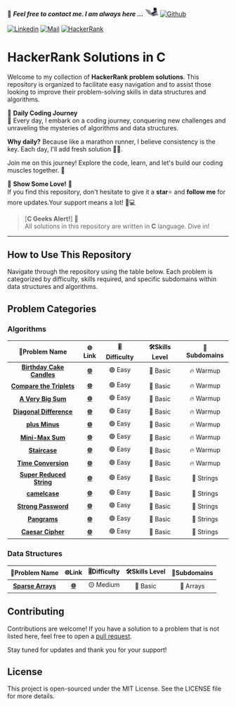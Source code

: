 <!-- 

/* -------------------------------------------------------------------- */
/*                                                                      */
/*                          Comments                                    */
/*                                                                      */
/* -------------------------------------------------------------------- */

[1] HypeLink: 
              **<a href="Problem Solving/Algorithms/Basic/Problem 01.c">Problem </a>** 
              **[Problem A](Problem%20Solving/Algorithms/Basic/Problem%2001.c)** 
              ** for bold
              %20 for spaces
[2] emo
              ## Problem Categories

              ### Data Structures
              | Problem Name | Difficulty | Skills Level | Subdomains |
              |:------------:|:----------:|:------------:|:----------:|
              | 📊 **Problem A** | 🟢 Easy | 🌱 Basic | 🔗 Arrays |
              | 📊 **Problem B** | 🟡 Medium | 🚀 Intermediate | 🔗 Linked Lists |
              | 📈 **Problem C** | 🔴 Hard | 🌟 Advanced | 🌲 Trees |
              | ... | ... | ... | ... |

			  - Warmup: 🔥
			  - Implementation: 🛠️
			  - Strings: 🧵
			  - Sorting: 🔢
			  - Search: 🔍
			  - Graph Theory: 🌐
			  - Greedy: 💰
			  - Dynamic Programming: ⏳
			  - Constructive Algorithms: 🏗️
			  - Bit Manipulation: 💡
			  - Recursion: 🔁
			  - Game Theory: 🎲
			  - NP Complete: 🧩
			  - Debugging: 🐞
			  
			  For Data Structures:
			  - Arrays: 🔢
			  - Linked Lists: 🔗
			  - Trees: 🌲
			  - Balanced Trees: ⚖️
			  - Stacks: 📚
			  - Queues: 🚶‍♂️🚶‍♀️
			  - Heap: 🗑️
			  - Disjoint Set: 🧿
			  - Multiple Choice: ✅
			  - Trie: 🌳
			  - Advanced: 🚀
			  
			  Feel free to use these emojis to enhance the visual appeal of your README file and make it more intuitive. Happy coding! 🌟
			  
						  ### Algorithms
						  
						  🔍 Sorting 
						  🌐 Graph Theory 
						  🔄 Dynamic Programming 
			  
			  https://www.hackerrank.com/challenges/birthday-cake-candles/problem
			  Birthday Cake Candles

C
HackerRank
Algorithms
Data Structures
Problem Solving
Coding Challenges
C Programming
Learning C
Computer Science
Educational
-->
📝 ***Feel free to contact me. I am always here ...*** <img src="https://github.com/abd-elarhman/abd-elarhman/blob/main/assets/giphy.gif" width="30">  [![Github](https://img.shields.io/github/followers/abd-elarhman?label=Followers&style=social)](https://github.com/abd-elarhman)<br>
<br> [![Linkedin](https://img.shields.io/badge/LinkedIn-Abdelrahman%20Ahmed-blue?logo=Linkedin&logoColor=blue&labelColor=black)](https://www.linkedin.com/in/-abdelrahman-ahmed//) [![Mail](https://img.shields.io/badge/abdelrahman.ahmed0599@gmail.com-blue?logo=Gmail&logoColor=blue&labelColor=black)](mailto:abdelrahman.ahmed0599@gmail.com) [![HackerRank](https://img.shields.io/badge/HackerRank-abdelrahman_ah30-brightgreen?logo=HackerRank&logoColor=Green&labelColor=black)](https://www.hackerrank.com/profile/abdelrahman_ah30) </br>

# HackerRank Solutions in C

Welcome to my collection of **HackerRank problem solutions**. This repository is organized to facilitate easy navigation and to assist those looking to improve their problem-solving skills in data structures and algorithms.

🚀 **Daily Coding Journey**\
🌟 Every day, I embark on a coding journey, conquering new challenges and unraveling the mysteries of algorithms and data structures.

**Why daily?** Because like a marathon runner, I believe consistency is the key. Each day, I'll add fresh solution 🧠💡.

Join me on this journey! Explore the code, learn, and let's build our coding muscles together. 🤝

🌟 **Show Some Love!** 🌟\
If you find this repository, don't hesitate to give it a **star**⭐️ and **follow me** for more updates.Your support means a lot! 🌟💻


> [**C Geeks Alert!**] 🚨\
> All solutions in this repository are written in **C** language. Dive in!

---

## How to Use This Repository
Navigate through the repository using the table below. Each problem is categorized by difficulty, skills required, and specific subdomains within data structures and algorithms.

## Problem Categories

### Algorithms
|  📝**Problem Name** |  🌐**Link** |  🎚️**Difficulty** | 🛠️**Skills Level** | 📂**Subdomains** |
|:------------:|:----------:|:----------:|:------------:|:----------:|
| **<a href="Problem Solving/Algorithms/Basic/Birthday_Cake_Candles.c">Birthday Cake Candles </a>** | **<a href="https://www.hackerrank.com/challenges/birthday-cake-candles/problem">🌐 </a>** | 🟢 Easy | 🌱 Basic | 🔥 Warmup |
| **<a href="Problem Solving/Algorithms/Basic/Compare_the_Triplets.c">Compare the Triplets </a>** | **<a href="https://www.hackerrank.com/challenges/compare-the-triplets">🌐 </a>** | 🟢 Easy | 🌱 Basic | 🔥 Warmup |
| **<a href="Problem Solving/Algorithms/Basic/A Very Big Sum.c">A Very Big Sum </a>** | **<a href="https://www.hackerrank.com/challenges/a-very-big-sum/problem">🌐 </a>** | 🟢 Easy | 🌱 Basic | 🔥 Warmup |
| **<a href="Problem Solving/Algorithms/Basic/Diagonal Difference.c">Diagonal Difference </a>** | **<a href="https://www.hackerrank.com/challenges/diagonal-difference/problem">🌐 </a>** | 🟢 Easy | 🌱 Basic | 🔥 Warmup |
| **<a href="Problem Solving/Algorithms/Basic/plus Minus.c">plus Minus </a>** | **<a href="https://www.hackerrank.com/challenges/plus-minus/problem">🌐 </a>** | 🟢 Easy | 🌱 Basic | 🔥 Warmup |
| **<a href="Problem Solving/Algorithms/Basic/Mini-Max Sum.c">Mini-Max Sum </a>** | **<a href="https://www.hackerrank.com/challenges/mini-max-sum/problem">🌐 </a>** | 🟢 Easy | 🌱 Basic | 🔥 Warmup |
| **<a href="Problem Solving/Algorithms/Basic/Staircase.c">Staircase </a>** | **<a href="https://www.hackerrank.com/challenges/staircase/problem">🌐 </a>** | 🟢 Easy | 🌱 Basic | 🔥 Warmup |
| **<a href="Problem Solving/Algorithms/Basic/Time Conversion.c">Time Conversion</a>** | **<a href="https://www.hackerrank.com/challenges/time-conversion/problem">🌐 </a>** | 🟢 Easy | 🌱 Basic | 🔥 Warmup |
| **<a href="Problem Solving/Algorithms/Basic/Super Reduced String.c">Super Reduced String </a>** | **<a href="https://www.hackerrank.com/challenges/reduced-string/problem">🌐 </a>** | 🟢 Easy | 🌱 Basic | 🧵 Strings |
| **<a href="Problem Solving/Algorithms/Basic/camelcase.c">camelcase </a>** | **<a href="https://www.hackerrank.com/challenges/camelcase/problem">🌐 </a>** | 🟢 Easy | 🌱 Basic | 🧵 Strings |
| **<a href="Problem Solving/Algorithms/Basic/Strong Password.c">Strong Password </a>** | **<a href="https://www.hackerrank.com/challenges/strong-password/problem">🌐 </a>** | 🟢 Easy | 🌱 Basic | 🧵 Strings |
| **<a href="Problem Solving/Algorithms/Basic/Pangrams.c">Pangrams </a>** | **<a href="https://www.hackerrank.com/challenges/pangrams/problem">🌐 </a>** | 🟢 Easy | 🌱 Basic | 🧵 Strings |
| **<a href="Problem Solving/Algorithms/Basic/Caesar Cipher.c">Caesar Cipher </a>** | **<a href="https://www.hackerrank.com/challenges/pangrams/problem">🌐 </a>** | 🟢 Easy | 🌱 Basic | 🧵 Strings |


### Data Structures
|  📝**Problem Name** |  🌐**Link** |  🎚️**Difficulty** | 🛠️**Skills Level** | 📂**Subdomains** |
|:------------:|:----------:|:----------:|:------------:|:----------:|
| **<a href="Problem Solving/Data Structures/Basic/Sparse Arrays.c">Sparse Arrays </a>** | **<a href="https://www.hackerrank.com/challenges/sparse-arrays/problem">🌐 </a>** | 🟡 Medium | 🌱 Basic | 🔗 Arrays |


## Contributing
Contributions are welcome! If you have a solution to a problem that is not listed here, feel free to open a <a href="https://github.com/abd-elarhman/HackerRank/pulls">pull request</a></strong>.

Stay tuned for updates and thank you for your support!


## License
This project is open-sourced under the MIT License. See the LICENSE file for more details.
